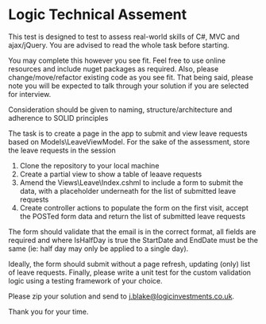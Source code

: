 # Logic Technical Assement

This test is designed to test to assess real-world skills of C#, MVC and ajax/jQuery. You are advised to read the whole task before starting.

You may complete this however you see fit. Feel free to use online resources and include nuget packages as required. Also, please change/move/refactor existing code as you see fit. That being said, please note you will be expected to talk through your solution if you are selected for interview.

Consideration should be given to naming, structure/architecture and adherence to SOLID principles

The task is to create a page in the app to submit and view leave requests based on Models\LeaveViewModel. For the sake of the assessment, store the leave requests in the session

1. Clone the repository to your local machine
1. Create a partial view to show a table of leaave requests
1. Amend the Views\Leave\Index.cshml to include a form to submit the data, with a placeholder underneath for the list of submitted leave requests
1. Create controller actions to populate the form on the first visit, accept the POSTed form data and return the list of submitted leave requests

The form should validate that the email is in the correct format, all fields are required and where IsHalfDay is true the StartDate and EndDate must be the same (ie: half day may only be applied to a single day). 

Ideally, the form should submit without a page refresh, updating (only) list of leave requests. Finally, please write a unit test for the custom validation logic using a testing framework of your choice.

Please zip your solution and send to j.blake@logicinvestments.co.uk.

Thank you for your time. 
